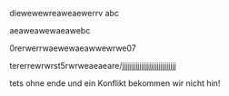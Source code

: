 diewewewreaweaewerrv
abc

aeaweawewaeawebc

0rerwerrwaewewaeawwewrwe07

tererrewrwrst5rwrweaeaeare/jjjjjjjjjjjjjjjjjjjjjjjjjjjj

tets ohne ende und ein Konflikt bekommen wir nicht hin!
